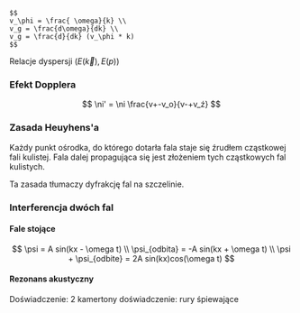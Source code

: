 ```{admonition} Prędkość fazowa
$$
v_\phi = \frac{ \omega}{k} \\
v_g = \frac{d\omega}{dk} \\
v_g = \frac{d}{dk} (v_\phi * k)
$$
```

Relacje dyspersji ($E(\vec{k}), E(p)$)

### Efekt Dopplera

$$
\ni' = \ni \frac{v+-v_o}{v-+v_ź}
$$

### Zasada Heuyhens'a

Każdy punkt ośrodka, do którego dotarła fala staje się źrudłem cząstkowej fali kulistej.
Fala dalej propagująca się jest złożeniem tych cząstkowych fal kulistych.

Ta zasada tłumaczy dyfrakcję fal na szczelinie.

### Interferencja dwóch fal

#### Fale stojące

$$
\psi = A sin(kx - \omega t) \\
\psi_{odbita} = -A sin(kx + \omega t) \\
\psi + \psi_{odbite} = 2A sin(kx)cos(\omega t)
$$

#### Rezonans akustyczny

Doświadczenie: 2 kamertony
doświadczenie: rury śpiewające

